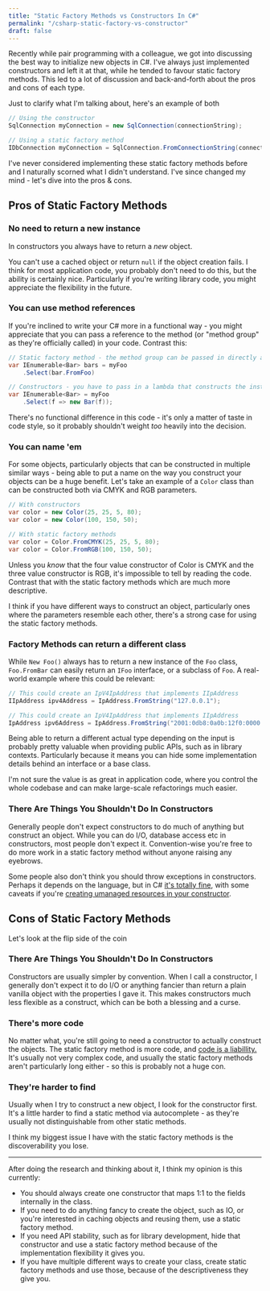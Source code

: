 ```yaml
---
title: "Static Factory Methods vs Constructors In C#"
permalink: "/csharp-static-factory-vs-constructor"
draft: false
---
```


Recently while pair programming with a colleague, we got into discussing the best way to initialize new objects in C#.
I've always just implemented constructors and left it at that, while he tended to favour static factory methods. This
led to a lot of discussion and back-and-forth about the pros and cons of each type.

Just to clarify what I'm talking about, here's an example of both

```csharp
// Using the constructor
SqlConnection myConnection = new SqlConnection(connectionString);

// Using a static factory method
IDbConnection myConnection = SqlConnection.FromConnectionString(connectionString);
```

I've never considered implementing these static factory methods before and I naturally
scorned what I didn't understand. I've since changed my mind - let's dive into the pros & cons.


## Pros of Static Factory Methods
### No need to return a new instance
In constructors you always have to return a *new* object.

You can't use a cached object or return `null` if the object creation fails.
I think for most application code, you probably don't need to do this, but the ability is certainly nice.
Particularly if you're writing library code, you might
appreciate the flexibility in the future.

### You can use method references
If you're inclined to write your C# more in a functional way - you might appreciate that you can pass a reference
to the method (or "method group" as they're officially called) in your code. Contrast this:

```csharp
// Static factory method - the method group can be passed in directly as a function reference
var IEnumerable<Bar> bars = myFoo
    .Select(bar.FromFoo)

// Constructors - you have to pass in a lambda that constructs the instance via new.
var IEnumerable<Bar> = myFoo
    .Select(f => new Bar(f));
```
There's no functional difference in this code - it's only a matter of taste in code style, so it probably shouldn't
weight *too* heavily into the decision.


### You can name 'em
For some objects, particularly objects that can be constructed in multiple similar ways - being able to put a name
on the way you construct your objects can be a huge benefit. Let's take an example of a `Color` class than can be
constructed both via CMYK and RGB parameters.

```csharp
// With constructors
var color = new Color(25, 25, 5, 80);
var color = new Color(100, 150, 50);

// With static factory methods
var color = Color.FromCMYK(25, 25, 5, 80);
var color = Color.FromRGB(100, 150, 50);
```
Unless you *know* that the four value constructor of Color is CMYK and the three value constructor is RGB, it's impossible to tell
by reading the code. Contrast that with the static factory methods which are much more descriptive.

I think if you have different ways to construct an object, particularly ones where the parameters resemble each other,
there's a strong case for using the static factory methods.

### Factory Methods can return a different class
While `New Foo()` always has to return a new instance of the `Foo` class, `Foo.FromBar` can easily return an `IFoo` interface,
or a subclass of `Foo`.
A real-world example where this could be relevant:

```csharp
// This could create an IpV4IpAddress that implements IIpAddress 
IIpAddress ipv4Address = IpAddress.FromString("127.0.0.1");

// This could create an IpV4IpAddress that implements IIpAddress 
IpAddress ipv6Address = IpAddress.FromString("2001:0db8:0a0b:12f0:0000:0000:0000:0001")
```
Being able to return a different actual type depending on the input is probably pretty valuable when providing public APIs, such
as in library contexts. Particularly because it means you can hide some implementation details behind an interface or a base class.

I'm not sure the value is as great in application code, where you control the whole codebase and can make large-scale refactorings much easier. 


### There Are Things You Shouldn't Do In Constructors
Generally people don't expect constructors to do much of anything but construct an object.
While you can do I/O, database access etc in constructors, most people don't expect it.
Convention-wise you're free to do more work in a static factory method without anyone raising any eyebrows.

Some people also don't think you should throw exceptions in constructors. Perhaps it depends on the language,
but in C# [it's totally fine](https://docs.microsoft.com/en-us/cpp/mfc/exceptions-exceptions-in-constructors?view=vs-2019), with
some caveats if you're [creating umanaged resources in your constructor](https://stackoverflow.com/questions/926362/throwing-exceptions-from-a-constructor-in-net).  


## Cons of Static Factory Methods
Let's look at the flip side of the coin

### There Are Things You Shouldn't Do In Constructors
Constructors are usually simpler by convention. When I call a constructor, I generally don't expect it to do I/O or anything fancier than
return a plain vanilla object with the properties I gave it.
This makes constructors much less flexible as a construct, which can be both a blessing and a curse.

### There's more code
No matter what, you're still going to need a constructor to actually construct the objects.
The static factory method is more code, and [code is a liabillity.](https://chrismdp.com/2012/09/code-is-a-liability/)
It's usually not very complex code, and usually the static factory methods aren't particularly long either - so this
is probably not a huge con.

### They're harder to find
Usually when I try to construct a new object, I look for the constructor first.
It's a little harder to find a static method via autocomplete - as they're usually not distinguishable from
other static methods.

I think my biggest issue I have with the static factory methods is the discoverability
you lose.


---

After doing the research and thinking about it, I think my opinion is this currently:

- You should always create one constructor that maps 1:1 to the fields internally in the class.
- If you need to do anything fancy to create the object, such as IO, or you're interested in caching objects and reusing them, use a static factory method.
- If you need API stability, such as for library development, hide that constructor and use a static factory method because
 of the implementation flexibility it gives you.
- If you have multiple different ways to create your class, create static factory methods and use those, because of the descriptiveness
they give you.

